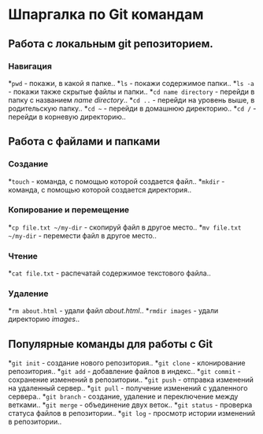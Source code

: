 # Шпаргалка по Git командам

## Работа с локальным git репозиторием.

### Навигация

*`pwd` - покажи, в какой я папке..
*`ls` - покажи содержимое папки..
*`ls -a` - покажи также скрытые файлы и папки..
*`cd name directory` - перейди в папку с названием _name directory_..
*`cd ..` - перейди на уровень выше, в родительскую папку..
*`cd ~` - перейди в домашнюю директорию..
*`cd /` - перейди в корневую директорию..

## Работа с файлами и папками

### Создание

*`touch` - команда, с помощью которой создается файл..
*`mkdir` - команда, с помощью которой создается директория..

### Копирование и перемещение

*`cp file.txt ~/my-dir` - скопируй файл в другое место..
*`mv file.txt ~/my-dir` - перемести файл в другое место..

### Чтение

*`cat file.txt` - распечатай содержимое текстового файла..


### Удаление 

*`rm about.html` - удали файл _about.html_..
*`rmdir images` - удали директорию _images_..


## Популярные команды для работы с Git
*`git init` - создание нового репозитория..
*`git clone` - клонирование репозитория..
*`git add` - добавление файлов в индекс..
*`git commit` - сохранение изменений в репозитории..
*`git push` - отправка изменений на удаленный сервер..
*`git pull` - получение изменений с удаленного сервера..
*`git branch` - создание, удаление и переключение между ветками..
*`git merge` - объединение двух веток..
*`git status` - проверка статуса файлов в репозитории..
*`git log` - просмотр истории изменений в репозитории..